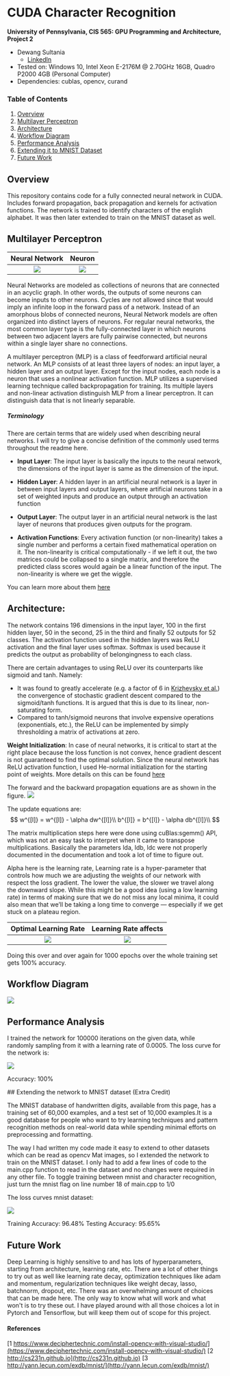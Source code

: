 CUDA Character Recognition
======================

**University of Pennsylvania, CIS 565: GPU Programming and Architecture, Project 2**

* Dewang Sultania
  * [LinkedIn](https://www.linkedin.com/in/dewang-sultania/)
* Tested on: Windows 10, Intel Xeon E-2176M @ 2.70GHz 16GB, Quadro P2000 4GB (Personal Computer)
* Dependencies: cublas, opencv, curand

### Table of Contents
1. [Overview](#overview)
2.   [Multilayer Perceptron](#mlp)
3.   [Architecture](#architecture)
4.   [Workflow Diagram](#workflow)
5.   [Performance Analysis](#performance)
6.   [Extending it to MNIST Dataset](#mnist)
7.   [Future Work](#future)

<a name = "overview"/>

## Overview

This repository contains code for a fully connected neural network in CUDA. Includes forward propagation, back propagation and kernels for activation functions. The network is trained to identify characters of the english alphabet. It was then later extended to train on the MNIST dataset as well.

<a name = "mlp"/>

## Multilayer Perceptron

Neural Network             |  Neuron
:-------------------------:|:-------------------------:
![](img/neural_network.JPG) | ![](img/neuron.JPG)


Neural Networks are modeled as collections of neurons that are connected in an acyclic graph. In other words, the outputs of some neurons can become inputs to other neurons. Cycles are not allowed since that would imply an infinite loop in the forward pass of a network. Instead of an amorphous blobs of connected neurons, Neural Network models are often organized into distinct layers of neurons. For regular neural networks, the most common layer type is the fully-connected layer in which neurons between two adjacent layers are fully pairwise connected, but neurons within a single layer share no connections.

A multilayer perceptron (MLP) is a class of feedforward artificial neural network. An MLP consists of at least three layers of nodes: an input layer, a hidden layer and an output layer. Except for the input nodes, each node is a neuron that uses a nonlinear activation function. MLP utilizes a supervised learning technique called backpropagation for training. Its multiple layers and non-linear activation distinguish MLP from a linear perceptron. It can distinguish data that is not linearly separable.

##### Terminology

There are certain terms that are widely used when describing neural networks. I will try to give a concise definition of the commonly used terms throughout the readme here.

- **Input Layer**:  The input layer is basically the inputs to the neural network, the dimensions of the input layer is same as the dimension of the input.

- **Hidden Layer**: A hidden layer in an artificial neural network is a layer in between input layers and output layers, where artificial neurons take in a set of weighted inputs and produce an output through an activation function

- **Output Layer**:  The output layer in an artificial neural network is the last layer of neurons that produces given outputs for the program.

- **Activation Functions**:  Every activation function (or non-linearity) takes a single number and performs a certain fixed mathematical operation on it. The non-linearity is critical computationally - if we left it out, the two matrices could be collapsed to a single matrix, and therefore the predicted class scores would again be a linear function of the input. The non-linearity is where we get the wiggle.

You can learn more about them [here](http://cs231n.github.io)

<a name = "architecture"/>

## Architecture:

The network contains 196 dimensions in the input layer, 100 in the first hidden layer, 50 in the second, 25 in the third and finally 52 outputs for 52 classes. The activation function used in the hidden layers was ReLU activation and the final layer uses softmax. Softmax is used because it predicts the output as probability of belongingness to each class.

There are certain advantages to using ReLU over its counterparts like sigmoid and tanh. Namely:

- It was found to greatly accelerate (e.g. a factor of 6 in [Krizhevsky et al.](http://www.cs.toronto.edu/~fritz/absps/imagenet.pdf)) the convergence of stochastic gradient descent compared to the sigmoid/tanh functions. It is argued that this is due to its linear, non-saturating form.
- Compared to tanh/sigmoid neurons that involve expensive operations (exponentials, etc.), the ReLU can be implemented by simply thresholding a matrix of activations at zero.

**Weight Initialization**: In case of neural networks, it is critical to start at the right place because the loss function is not convex, hence gradient descent is not guaranteed to find the optimal solution. Since the neural network has ReLU activation function, I used He-normal initialization for the starting point of weights. More details on this can be found [here](https://medium.com/@prateekvishnu/xavier-and-he-normal-he-et-al-initialization-8e3d7a087528)

The forward and the backward propagation equations are as shown in the figure.
 ![](img/for_back.JPG)

The update equations are:
$$
w^{[l]} = w^{[l]} - \alpha dw^{[l]}\\
b^{[l]} = b^{[l]} - \alpha db^{[l]}\\
$$

The matrix multiplication steps here were done using cuBlas:sgemm() API, which was not an easy task to interpret when it came to transpose multiplications. Basically the parameters lda, ldb, ldc were not properly documented in the documentation and took a lot of time to figure out.

Alpha here is the learning rate, Learning rate is a hyper-parameter that controls how much we are adjusting the weights of our network with respect the loss gradient. The lower the value, the slower we travel along the downward slope. While this might be a good idea (using a low learning rate) in terms of making sure that we do not miss any local minima, it could also mean that we’ll be taking a long time to converge — especially if we get stuck on a plateau region.


Optimal Learning Rate             |  Learning Rate affects
:-------------------------:|:-------------------------:
![](img/learning_rate.png) | ![](img/lr.png)

Doing this over and over again for 1000 epochs over the whole training set gets 100% accuracy.

<a name = "workflow"/>

## Workflow Diagram

![](img/workflow.png)

<a name = "performance"/>

## Performance Analysis

I trained the network for 100000 iterations on the given data, while randomly sampling from it with a learning rate of 0.0005. The loss curve for the network is:

![](img/loss_charac.png)

Accuracy:  100%

<a name = "mnist"/>
## Extending the network to MNIST dataset (Extra Credit)

The MNIST database of handwritten digits, available from this page, has a training set of 60,000 examples, and a test set of 10,000 examples.It is a good database for people who want to try learning techniques and pattern recognition methods on real-world data while spending minimal efforts on preprocessing and formatting. 

The way I had written my code made it easy to extend to other datasets which can be read as opencv Mat images, so I extended the network to train on the MNIST dataset. I only had to add a few lines of code to the main.cpp function to read in the dataset and no changes were required in any other file. To toggle training between mnist and character recognition, just turn the mnist flag on line number 18 of main.cpp to 1/0

The loss curves mnist dataset:

![](img/loss_mnist.png)


Training Accuracy: 96.48%
Testing Accuracy: 95.65%

<a name = "future"/>

## Future Work

Deep Learning is highly sensitive to and has lots of hyperparameters, starting from architecture, learning rate, etc. There are a lot of other things to try out as well like learning rate decay, optimization techniques like adam and momentum, regularization techniques like weight decay, lasso, batchnorm, dropout, etc. There was an overwhelming amount of choices that can be made here. The only way to know what will work and what won't is to try these out. I have played around with all those choices a lot in Pytorch and Tensorflow, but will keep them out of scope for this project.

#### References
[1 https://www.deciphertechnic.com/install-opencv-with-visual-studio/](https://www.deciphertechnic.com/install-opencv-with-visual-studio/)
[2 http://cs231n.github.io](http://cs231n.github.io)
[3 http://yann.lecun.com/exdb/mnist/](http://yann.lecun.com/exdb/mnist/)

